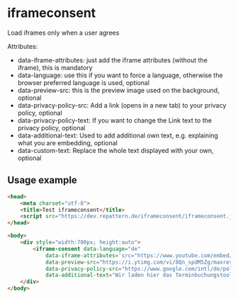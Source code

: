 # iframeconsent
Load iframes only when a user agrees

Attributes:
- data-iframe-attributes: just add the iframe attributes (without the iframe), this is mandatory
- data-language: use this if you want to force a language, otherwise the browser preferred language is used, optional
- data-preview-src: this is the preview image used on the background, optional
- data-privacy-policy-src: Add a link (opens in a new tab) to your privacy policy, optional
- data-privacy-policy-text: If you want to change the Link text to the privacy policy, optional
- data-additional-text: Used to add additional own text, e.g. explaining what you are embedding, optional
- data-custom-text: Replace the whole text displayed with your own, optional

## Usage example

```html
<head>
    <meta charset="utf-8">
    <title>Test iframeconsent</title>
    <script src="https://dev.repattern.de/iframeconsent/iframeconsent.js"></script>
</head>

<body>
    <div style="width:700px; height:auto">
        <iframe-consent data-language="de"
            data-iframe-attributes='src="https://www.youtube.com/embed/8Qn_spdM5Zg" width="560" height="315" frameborder="0" allowfullscreen'
            data-preview-src="https://i.ytimg.com/vi/8Qn_spdM5Zg/maxresdefault.jpg"
            data-privacy-policy-src="https://www.google.com/intl/de/policies/privacy/"
            data-additional-text="Wir laden hier das Terminbuchungstool von Microsoft" />
    </div>
</body>
